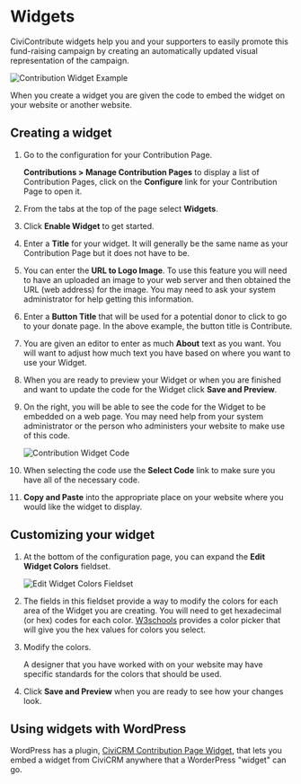 # Widgets

CiviContribute widgets help you and your supporters to easily promote this fund-raising campaign by creating an automatically updated visual representation of the campaign.

![Contribution Widget Example](../img/contribution_widget_example.png)

When you create a widget you are given the code to embed the widget on your website or another website. 

## Creating a widget

1. Go to the configuration for your Contribution Page.

    **Contributions > Manage Contribution Pages** to display a list of Contribution Pages, click on the **Configure** link for your Contribution Page to open it.

1. From the tabs at the top of the page select **Widgets**.
1. Click **Enable Widget** to get started.  
1. Enter a **Title** for your widget.  It will generally be the same name as your Contribution Page but it does not have to be.  
1. You can enter the **URL to Logo Image**. To use this feature you will need to have an uploaded an image to your web server and then obtained the URL (web address) for the image. You may need to ask your system administrator for help getting this information.  
1. Enter a **Button Title** that will be used for a potential donor to click to go to your donate page. In the above example, the button title is Contribute.  
1. You are given an editor to enter as much **About** text as you want. You will want to adjust how much text you have based on where you want to use your Widget.  
1. When you are ready to preview your Widget or when you are finished and want to update the code for the Widget click **Save and Preview**. 
1. On the right, you will be able to see the code for the Widget to be embedded on a web page.  You may need help from your system administrator or the person who administers your website to make use of this code. 

    ![Contribution Widget Code](../img/contribution_widget_code.png)

1. When selecting the code use the **Select Code** link to make sure you have all of the necessary code.
1. **Copy and Paste** into the appropriate place on your website where you would like the widget to display.

## Customizing your widget

1. At the bottom of the configuration page, you can expand the **Edit Widget Colors** fieldset. 

    ![Edit Widget Colors Fieldset](../img/contribution_widget_edit_widget_colors.png)

1. The fields in this fieldset provide a way to modify the colors for each area of the Widget you are creating. You will need to get hexadecimal (or hex) codes for each color.  [W3schools](https://www.w3schools.com/colors/colors_picker.asp) provides a color picker that will give you the hex values for colors you select.

1. Modify the colors. 

    A designer that you have worked with on your website may have specific standards for the colors that should be used.  

1. Click **Save and Preview** when you are ready to see how your changes look.  

## Using widgets with WordPress

WordPress has a plugin, [CiviCRM Contribution Page Widget](https://wordpress.org/plugins/civicrm-contribution-page-widget/), that lets you embed a widget from CiviCRM anywhere that a WorderPress "widget" can go.
